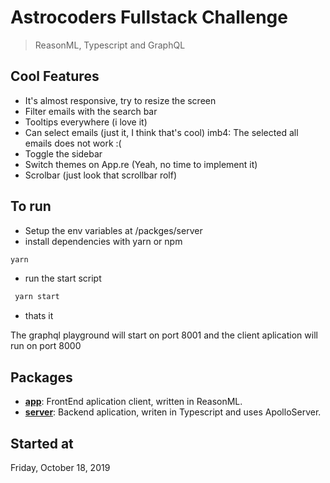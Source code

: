 # Astrocoders Fullstack Challenge

> ReasonML, Typescript and GraphQL

## Cool Features

- It's almost responsive, try to resize the screen
- Filter emails with the search bar
- Tooltips everywhere (i love it)
- Can select emails (just it, I think that's cool) imb4: The selected all emails does not work :(
- Toggle the sidebar
- Switch themes on App.re (Yeah, no time to implement it)
- Scrolbar (just look that scrollbar rolf)

## To run
- Setup the env variables at /packges/server
- install dependencies with yarn or npm

```bash
yarn
```
- run the start script
```bash
 yarn start
```
- thats it

The graphql playground will start on port 8001 and the client aplication will run on port 8000

## Packages

- [**app**](/packages/app): FrontEnd aplication client, written in ReasonML.
- [**server**](/packages/app): Backend aplication, writen in Typescript and uses ApolloServer.

## Started at

Friday, October 18, 2019
